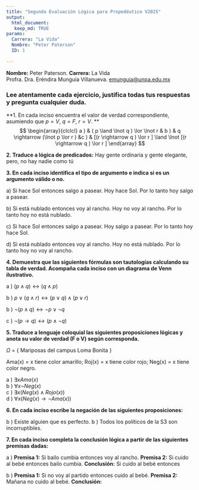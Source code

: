 ```yaml
---
title: "Segunda Evaluación Lógica para Propedéutico V2025"
output:
  html_document: 
   keep_md: TRUE
params:
  Carrera: "La Vida"
  Nombre: "Peter Paterson"
  ID: 1
  
---
```




**Nombre:** Peter Paterson. **Carrera:** La Vida  
Profra. Dra. Eréndira Munguía Villanueva. emunguia@unpa.edu.mx  

### Lee atentamente cada ejercicio, justifica todas tus respuestas y pregunta cualquier duda. 



**1. En cada inciso encuentra el valor de verdad correspondiente, asumiendo que $p=V$, $q=F$, $r=V$. ** 
$$
\begin{array}{clclcl}
a ) & ( p  \land \lnot q  )  \lor \lnot r  & b )  & q  \rightarrow (\lnot p  \lor r ) &c )  & [(r  \rightarrow q )  \lor r  ] \land  \lnot [(r  \rightarrow q )  \lor r  ]
\end{array}
$$


**2. Traduce a lógica de predicados:**  Hay gente ordinaria y gente elegante, pero, no hay nadie como tú




**3. En cada inciso identifica el tipo de argumento e indica si es un argumento válido o no.**

a) Si  hace Sol  entonces  salgo a pasear. Hoy  hace Sol. Por lo tanto hoy  salgo a pasear.

b) Si  está nublado  entonces  voy al rancho. Hoy no  voy al rancho. Por lo tanto hoy no  está nublado.

c) Si  hace Sol  entonces  salgo a pasear. Hoy  salgo a pasear. Por lo tanto hoy  hace Sol.

d) Si  está nublado  entonces  voy al rancho. Hoy no  está nublado. Por lo tanto hoy no  voy al rancho.



**4. Demuestra que las siguientes fórmulas son  tautologías calculando su tabla de verdad. Acompaña cada inciso con un diagrama de Venn ilustrativo.**

a ) $(p \land q ) \leftrightarrow (q \land p )$ 

b ) $p \lor (q \land r) \leftrightarrow (p \lor q) \land (p \lor r)$

b ) $\lnot (p \land q)  \leftrightarrow \lnot p \lor \lnot q$

c ) $\lnot (p \rightarrow q ) \leftrightarrow (p \land \lnot q)$


**5. Traduce a lenguaje coloquial las siguientes proposiciones lógicas y anota su valor de verdad (F o V) según corresponda.**

$\Omega$ = { Mariposas del campus Loma Bonita }

Ama(x) = x tiene color amarillo; Roj(x) = x tiene color rojo; Neg(x) = x tiene color negro.


a )  $\exists x Ama(x)$  
b ) $\forall x \lnot Neg(x)$  
c ) $\exists x (Neg(x) \land Rojo(x))$  
d ) $\forall x (Neg(x) \rightarrow \lnot Ama(x))$

**6. En cada inciso escribe la negación de las siguientes proposiciones:**

 b ) Existe alguien que es perfecto. b ) Todos los políticos de la S3 son incorruptibles.  



**7. En cada inciso completa la conclusión lógica a partir de las siguientes premisas dadas:**

a ) **Premisa 1:** Si bailo cumbia entonces voy al rancho.  **Premisa 2:** Si cuido al bebé  entonces  bailo cumbia. **Conclusión:** Si cuido al bebé entonces 

b ) **Premisa 1:** Si no voy al partido  entonces cuido al bebé.  **Premisa 2:** Mañana no cuido al bebé. **Conclusión:** 

